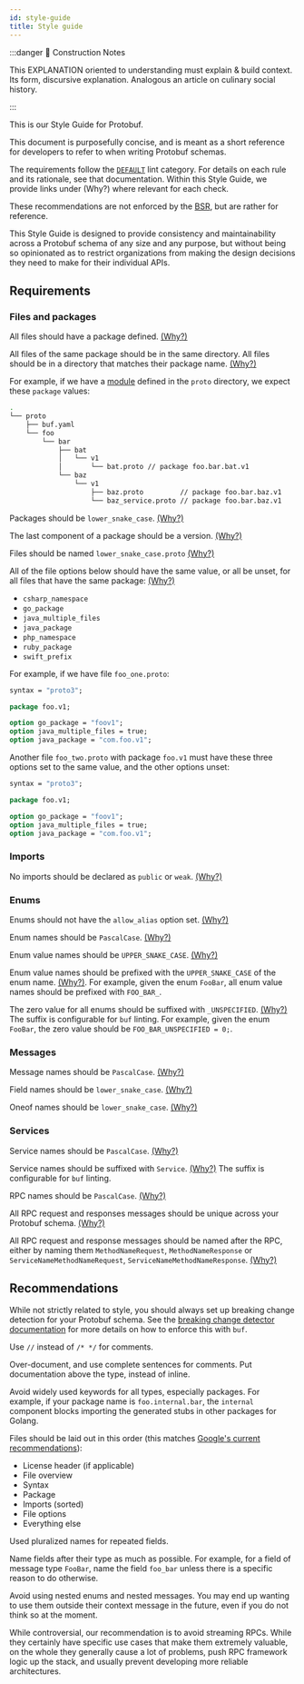 ```yaml
---
id: style-guide
title: Style guide
---
```


:::danger 🚧 Construction Notes

This EXPLANATION oriented to understanding must explain & build context. Its form, discursive explanation. Analogous an
article on culinary social history.

:::



This is our Style Guide for Protobuf.

This document is purposefully concise, and is meant as a short reference for
developers to refer to when writing Protobuf schemas.

The requirements follow the [`DEFAULT`](../lint/reference/rules#default) lint category.
For details on each rule and its rationale, see that documentation. Within this
Style Guide, we provide links under (Why?) where relevant for each check.

These recommendations are not enforced by the [BSR](../../bsr/explanation), but
are rather for reference.

This Style Guide is designed to provide consistency and maintainability across a
Protobuf schema of any size and any purpose, but without being so opinionated as
to restrict organizations from making the design decisions they need to make for
their individual APIs.

## Requirements

### Files and packages

All files should have a package defined.
[(Why?)](../lint/reference/rules#package_defined)

All files of the same package should be in the same directory. All files should
be in a directory that matches their package name.
[(Why?)](../lint/reference/rules#why)

For example, if we have a [module](../../bsr/explanation.mdx#modules) defined in the
`proto` directory, we expect these `package` values:

```sh
.
└── proto
    ├── buf.yaml
    └── foo
        └── bar
            ├── bat
            │   └── v1
            │       └── bat.proto // package foo.bar.bat.v1
            └── baz
                └── v1
                    ├── baz.proto         // package foo.bar.baz.v1
                    └── baz_service.proto // package foo.bar.baz.v1
```

Packages should be `lower_snake_case`.
[(Why?)](../lint/reference/rules#package_lower_snake_case)

The last component of a package should be a version.
[(Why?)](../lint/reference/rules#package_version_suffix)

Files should be named `lower_snake_case.proto`
[(Why?)](../lint/reference/rules#file_lower_snake_case)

All of the file options below should have the same value, or all be unset, for
all files that have the same package: [(Why?)](../lint/reference/rules#package_same_)

- `csharp_namespace`
- `go_package`
- `java_multiple_files`
- `java_package`
- `php_namespace`
- `ruby_package`
- `swift_prefix`

For example, if we have file `foo_one.proto`:

```protobuf title="foo_one.proto"
syntax = "proto3";

package foo.v1;

option go_package = "foov1";
option java_multiple_files = true;
option java_package = "com.foo.v1";
```

Another file `foo_two.proto` with package `foo.v1` must have these three options
set to the same value, and the other options unset:

```protobuf title="foo_two.proto"
syntax = "proto3";

package foo.v1;

option go_package = "foov1";
option java_multiple_files = true;
option java_package = "com.foo.v1";
```

### Imports

No imports should be declared as `public` or `weak`.
[(Why?)](../lint/reference/rules#import_no_weak)

### Enums

Enums should not have the `allow_alias` option set.
[(Why?)](../lint/reference/rules#enum_no_allow_alias)

Enum names should be `PascalCase`. [(Why?)](../lint/reference/rules#basic)

Enum value names should be `UPPER_SNAKE_CASE`. [(Why?)](../lint/reference/rules#basic)

Enum value names should be prefixed with the `UPPER_SNAKE_CASE` of the enum
name. [(Why?)](../lint/reference/rules#enum_value_prefix). For example, given the enum
`FooBar`, all enum value names should be prefixed with `FOO_BAR_`.

The zero value for all enums should be suffixed with `_UNSPECIFIED`.
[(Why?)](../lint/reference/rules#enum_zero_value_suffix) The suffix is configurable for
`buf` linting. For example, given the enum `FooBar`, the zero value should be
`FOO_BAR_UNSPECIFIED = 0;`.

### Messages

Message names should be `PascalCase`. [(Why?)](../lint/reference/rules#basic)

Field names should be `lower_snake_case`. [(Why?)](../lint/reference/rules#basic)

Oneof names should be `lower_snake_case`. [(Why?)](../lint/reference/rules#basic)

### Services

Service names should be `PascalCase`. [(Why?)](../lint/reference/rules#basic)

Service names should be suffixed with `Service`.
[(Why?)](../lint/reference/rules#service_suffix) The suffix is configurable for `buf`
linting.

RPC names should be `PascalCase`. [(Why?)](../lint/reference/rules#basic)

All RPC request and responses messages should be unique across your Protobuf
schema.
[(Why?)](../lint/reference/rules#rpc_request_standard_name-rpc_response_standard_name-rpc_request_response_unique)

All RPC request and response messages should be named after the RPC, either by
naming them `MethodNameRequest`, `MethodNameResponse` or
`ServiceNameMethodNameRequest`, `ServiceNameMethodNameResponse`.
[(Why?)](../lint/reference/rules#rpc_request_standard_name-rpc_response_standard_name-rpc_request_response_unique)

## Recommendations

While not strictly related to style, you should always set up breaking change
detection for your Protobuf schema. See the
[breaking change detector documentation](../breaking/explanation.md) for more
details on how to enforce this with `buf`.

Use `//` instead of `/* */` for comments.

Over-document, and use complete sentences for comments. Put documentation above
the type, instead of inline.

Avoid widely used keywords for all types, especially packages. For example, if
your package name is `foo.internal.bar`, the `internal` component blocks
importing the generated stubs in other packages for Golang.

Files should be laid out in this order (this matches
[Google's current recommendations](https://developers.google.com/protocol-buffers/docs/style#file-structure)):

- License header (if applicable)
- File overview
- Syntax
- Package
- Imports (sorted)
- File options
- Everything else

Used pluralized names for repeated fields.

Name fields after their type as much as possible. For example, for a field of
message type `FooBar`, name the field `foo_bar` unless there is a specific
reason to do otherwise.

Avoid using nested enums and nested messages. You may end up wanting to use them
outside their context message in the future, even if you do not think so at
the moment.

While controversial, our recommendation is to avoid streaming RPCs. While they
certainly have specific use cases that make them extremely valuable, on the
whole they generally cause a lot of problems, push RPC framework logic up the
stack, and usually prevent developing more reliable architectures.
